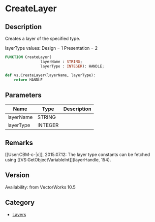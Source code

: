 # CreateLayer

## Description
Creates a layer of the specified type.

layerType values:
Design = 1
Presentation	= 2

```pascal
FUNCTION CreateLayer(
				layerName : STRING;
				layerType : INTEGER): HANDLE;
```

```python
def vs.CreateLayer(layerName, layerType):
    return HANDLE
```

## Parameters
|Name|Type|Description|
|---|---|---|
|layerName|STRING|   |
|layerType|INTEGER|   |

## Remarks
[[User:CBM-c-|_c_]], 2015.07.12: The layer type constants can be fetched using [[VS:GetObjectVariableInt]](layerHandle, 154).

## Version
Availability: from VectorWorks 10.5

## Category
* [Layers](../Categories/Layers.md)
